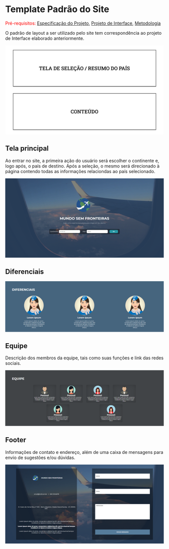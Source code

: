 # Template Padrão do Site

<span style="color:red">Pré-requisitos: <a href="2-Especificação do Projeto.md"> Especificação do Projeto</a></span>, <a href="3-Projeto de Interface.md"> Projeto de Interface</a>, <a href="4-Metodologia.md"> Metodologia</a>

O padrão de layout a ser utilizado pelo site tem correspondência ao projeto de Interface elaborado anteriormente.

![Template Padrão do Site](img/template_padrao.png)

## Tela principal

Ao entrar no site, a primeira ação do usuário será escolher o continente e, logo após, o país de destino. Após a seleção, o mesmo será direcionado à página contendo todas as informações relaciondas ao país selecionado.

![Tela Inicial - Escolha do País](img/home_inicial.png)

## Diferenciais

![Tela Inicial - Escolha do País](img/home_diferenciais.png)

## Equipe

Descrição dos membros da equipe, tais como suas funções e link das redes sociais.

![Tela Inicial - Escolha do País](img/home_equipe.png)

## Footer

Informações de contato e endereço, além de uma caixa de mensagens para envio de sugestões e/ou dúvidas.

![Tela Inicial - Escolha do País](img/home_footer.png)
